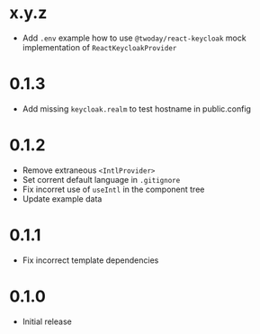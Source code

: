 # x.y.z

- Add `.env` example how to use `@twoday/react-keycloak` mock implementation of `ReactKeycloakProvider`

# 0.1.3

- Add missing `keycloak.realm` to test hostname in public.config

# 0.1.2

- Remove extraneous `<IntlProvider>`
- Set corrent default language in `.gitignore`
- Fix incorret use of `useIntl` in the component tree
- Update example data

# 0.1.1

- Fix incorrect template dependencies

# 0.1.0

- Initial release
